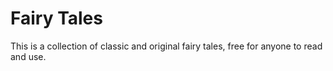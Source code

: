 # Fairy Tales
This is a collection of classic and original fairy tales, free for anyone to read and use. 
